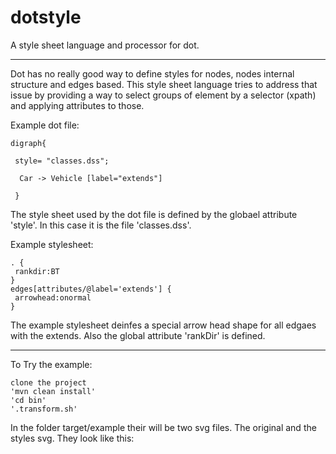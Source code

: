 dotstyle
========

A style sheet language and processor for dot.

____________________________________

Dot has no really good way to define styles for nodes, nodes internal structure and edges based. 
This style sheet language tries to address that issue by providing a way to select groups of element 
by a selector (xpath) and applying attributes to those.

Example dot file:

    digraph{
   
     style= "classes.dss";
     
      Car -> Vehicle [label="extends"]
      
     }


The style sheet used by the dot file is defined by the globael attribute 'style'. In this case it is the file 'classes.dss'.

Example stylesheet:

    . {
     rankdir:BT
    }
    edges[attributes/@label='extends'] {
     arrowhead:onormal
    }
    

The example stylesheet deinfes a special arrow head shape for all edgaes with the extends. Also the global attribute 'rankDir' is defined.


____________________________________

To Try the example:

    clone the project
    'mvn clean install'
    'cd bin'
    '.transform.sh'

In the folder target/example their will be two svg files. The original and the styles svg. They look like this:





